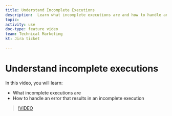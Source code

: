 ```yaml
---
title: Understand Incomplete Executions
description:  Learn what incomplete executions are and how to handle an error that results in an incomplete execution in [!DNL Adobe Workfront Fusion].
topic: 
activity: use
doc-type: feature video
team: Technical Marketing
kt: Jira ticket 

---
```

# Understand incomplete executions

In this video, you will learn:

* What incomplete executions are
* How to handle an error that results in an incomplete execution

>[!VIDEO](https://video.tv.adobe.com/v/335307/?quality=12)
